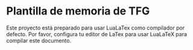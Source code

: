 # Plantilla de memoria de TFG

Este proyecto está preparado para usar LuaLaTex como compilador por defecto. Por favor, configura tu editor de LaTex para usar LuaLaTeX para compilar este documento.
